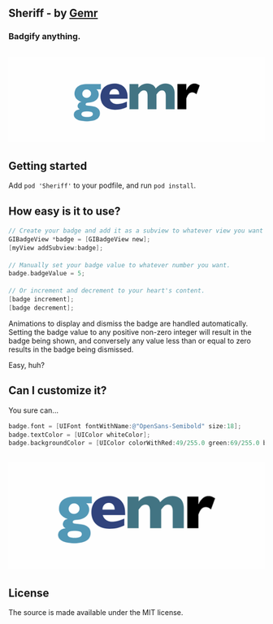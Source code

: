 
## Sheriff - by [Gemr](http://www.gemr.com?utm_source=github&utm_medium=open_source&utm_campaign=sheriff)

### Badgify anything.


![demo](Screenshots/demo.gif)
---

## Getting started

Add `pod 'Sheriff'` to your podfile, and run `pod install`.

## How easy is it to use?

```objective-c
// Create your badge and add it as a subview to whatever view you want to badgify.
GIBadgeView *badge = [GIBadgeView new];
[myView addSubview:badge];

// Manually set your badge value to whatever number you want.
badge.badgeValue = 5;

// Or increment and decrement to your heart's content.
[badge increment];
[badge decrement];
```

Animations to display and dismiss the badge are handled automatically. Setting the badge value to any positive non-zero integer will result in the badge being shown, and conversely any value less than or equal to zero results in the badge being dismissed.

Easy, huh?

## Can I customize it?

You sure can...

```objective-c
badge.font = [UIFont fontWithName:@"OpenSans-Semibold" size:18];
badge.textColor = [UIColor whiteColor];
badge.backgroundColor = [UIColor colorWithRed:49/255.0 green:69/255.0 blue:122/255.0 alpha:1.0];
```

![demo](Screenshots/demo2.gif)
---

## License

The source is made available under the MIT license.

